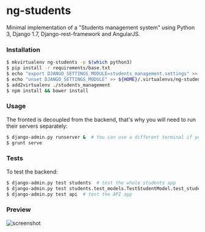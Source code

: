 # ng-students
Minimal implementation of a "Students management system" using Python 3, Django 1.7, Django-rest-framework and AngularJS.

### Installation

```bash
$ mkvirtualenv ng-students -p $(which python3)
$ pip install -r requirements/base.txt
$ echo "export DJANGO_SETTINGS_MODULE=students_management.settings" >> ${HOME}/.virtualenvs/ng-students/bin/postactivate
$ echo "unset DJANGO_SETTINGS_MODULE" >> ${HOME}/.virtualenvs/ng-students/bin/postdeactivate
$ add2virtualenv ./students_management
$ npm install && bower install
```

### Usage

The fronted is decoupled from the backend, that's why you will need to run their servers separately:

```bash
$ django-admin.py runserver &  # You can use a different terminal if you want
$ grunt serve
```

### Tests

To test the backend:

```bash
$ django-admin.py test students  # test the whole students app
$ django-admin.py test students.test_models.TestStudentModel.test_student_full_name_property  # individual tests
$ django-admin.py test api  # test the API app
```

### Preview

![screenshot](http://i.imgur.com/HA18smP.png)
